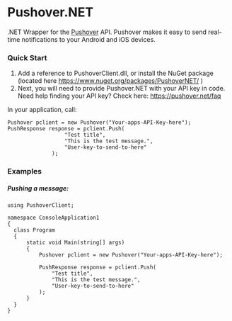 Pushover.NET
============

.NET Wrapper for the [Pushover](http://pushover.net) API.  Pushover makes it easy to send real-time notifications to your Android and iOS devices.

### Quick Start

1. Add a reference to PushoverClient.dll, or install the NuGet package (located here https://www.nuget.org/packages/PushoverNET/ )
2. Next, you will need to provide Pushover.NET with your API key in code.  Need help finding your API key?  Check here: https://pushover.net/faq

In your application, call:

	Pushover pclient = new Pushover("Your-apps-API-Key-here");
	PushResponse response = pclient.Push(
                      "Test title", 
                      "This is the test message.", 
                      "User-key-to-send-to-here"
                  );

### Examples

##### Pushing a message:

	using PushoverClient;
	
	namespace ConsoleApplication1
	{
	  class Program
	  {
	      static void Main(string[] args)
	      {
	          Pushover pclient = new Pushover("Your-apps-API-Key-here");
	
	          PushResponse response = pclient.Push(
	              "Test title", 
	              "This is the test message.", 
	              "User-key-to-send-to-here"
	          );
	      }
	  }
	}


